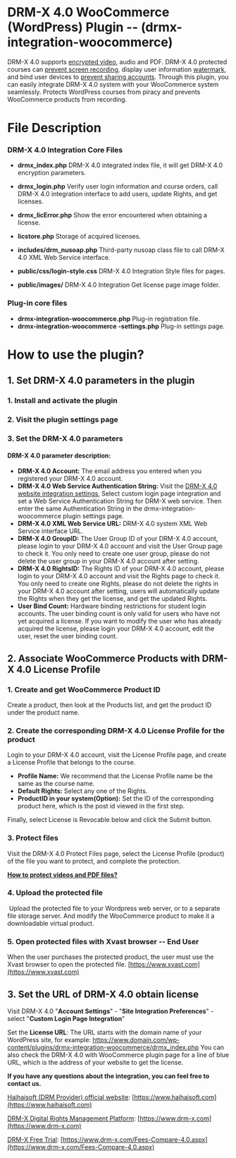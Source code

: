 # DRM-X 4.0 WooCommerce (WordPress) Plugin -- (drmx-integration-woocommerce)

DRM-X 4.0 supports [encrypted video](https://www.haihaisoft.com/Video-DRM-Protection.aspx), audio and PDF. DRM-X 4.0 protected courses can [prevent screen recording](https://www.haihaisoft.com/Smart-Prevent-Screen-Recording.aspx), display user information [watermark](https://www.drm-x.com/Secure-Architecture-4.0.aspx#watermark-scroll-tab), and bind user devices to [prevent sharing accounts](https://www.drm-x.com/Secure-Architecture-4.0.aspx#binding-scroll-tab). Through this plugin, you can easily integrate DRM-X 4.0 system with your WooCommerce system seamlessly. Protects WordPress courses from piracy and prevents WooCommerce products from recording.



# File Description

### DRM-X 4.0 Integration Core Files

- **drmx_index.php**  DRM-X 4.0 integrated index file, it will get DRM-X 4.0 encryption parameters.
- **drmx_login.php** Verify user login information and course orders, call DRM-X 4.0 integration interface to add users, update Rights, and get licenses.

- **drmx_licError.php** Show the error encountered when obtaining a license.

- **licstore.php** Storage of acquired licenses.
- **includes/drm_nusoap.php** Third-party nusoap class file to call DRM-X 4.0 XML Web Service interface.

- **public/css/login-style.css** DRM-X 4.0 Integration Style files for pages.
- **public/images/**  DRM-X 4.0 Integration Get license page image folder.

### Plug-in core files

- **drmx-integration-woocommerce.php** Plug-in registration file.
- **drmx-integration-woocommerce -settings.php** Plug-in settings page.



# How to use the plugin?

## 1. Set DRM-X 4.0 parameters in the plugin

### 	1. Install and activate the plugin

### 	2. Visit the plugin settings page

### 	3. Set the DRM-X 4.0 parameters

#### 	DRM-X 4.0 parameter description:

- **DRM-X 4.0 Account:** The email address you entered when you registered your DRM-X 4.0 account.
- **DRM-X 4.0 Web Service Authentication String:** Visit the [DRM-X 4.0 website integration settings](http://4.drm-x.com/SetIntegration.aspx), Select custom login page integration and set a Web Service Authentication String for DRM-X web service. Then enter the same Authentication String in the drmx-integration-woocommerce plugin settings page.
- **DRM-X 4.0 XML Web Service URL:** DRM-X 4.0 system XML Web Service interface URL.
- **DRM-X 4.0 GroupID:** The User Group ID of your DRM-X 4.0 account, please login to your DRM-X 4.0 account and visit the User Group page to check it. You only need to create one user group, please do not delete the user group in your DRM-X 4.0 account after setting.
- **DRM-X 4.0 RightsID:** The Rights ID of your DRM-X 4.0 account, please login to your DRM-X 4.0 account and visit the Rights page to check it. You only need to create one Rights, please do not delete the rights in your DRM-X 4.0 account after setting, users will automatically update the Rights when they get the license, and get the updated Rights.
- **User Bind Count:** Hardware binding restrictions for student login accounts. The user binding count is only valid for users who have not yet acquired a license. If you want to modify the user who has already acquired the license, please login your DRM-X 4.0 account, edit the user, reset the user binding count.

## 2. Associate WooCommerce Products with DRM-X 4.0 License Profile

### 1. Create and get WooCommerce Product ID 

Create a product, then look at the Products list, and get the product ID under the product name.

### 2. Create the corresponding DRM-X 4.0 License Profile for the product 

Login to your DRM-X 4.0 account, visit the License Profile page, and create a License Profile that belongs to the course.

- **Profile Name:** We recommend that the License Profile name be the same as the course name.
- **Default Rights:** Select any one of the Rights.
- **ProductID in your system(Option):** Set the ID of the corresponding product here, which is the post id viewed in the first step.

Finally, select License is Revocable below and click the Submit button.

### 3. Protect files

Visit the DRM-X 4.0 Protect Files page, select the License Profile (product) of the file you want to protect, and complete the protection.

[**How to protect videos and PDF files?**](https://www.drm-x.com/DRM-X4.0_encryption_tutorial.aspx)

### 4. Upload the protected file

​	Upload the protected file to your Wordpress web server, or to a separate file storage server. And modify the WooCommerce product to make it a downloadable virtual product.

### 5. Open protected files with Xvast browser -- End User

When the user purchases the protected product, the user must use the Xvast browser to open the protected file. [https://www.xvast.com](https://www.xvast.com)

## 3. Set the URL of DRM-X 4.0 obtain license

Visit DRM-X 4.0 "**Account Settings**" - "**Site Integration Preferences**" - select "**Custom Login Page Integration**"

Set the **License URL**: The URL starts with the domain name of your WordPress site, for example: https://www.domain.com/wp-content/plugins/drmx-integration-woocommerce/drmx_index.php You can also check the DRM-X 4.0 with WooCommerce plugin page for a line of blue URL, which is the address of your website to get the license.



**If you have any questions about the integration, you can feel free to contact us.**

[Haihaisoft (DRM Provider) official website](https://www.haihaisoft.com): [https://www.haihaisoft.com](https://www.haihaisoft.com) 

[DRM-X Digital Rights Management Platform](https://www.drm-x.com): [https://www.drm-x.com](https://www.drm-x.com) 

[DRM-X Free Trial](https://www.drm-x.com/Fees-Compare-4.0.aspx): [https://www.drm-x.com/Fees-Compare-4.0.aspx](https://www.drm-x.com/Fees-Compare-4.0.aspx)
